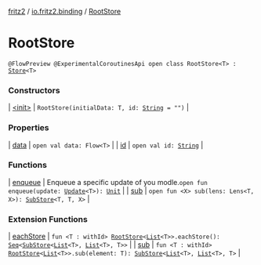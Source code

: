 [fritz2](../../index.md) / [io.fritz2.binding](../index.md) / [RootStore](./index.md)

# RootStore

`@FlowPreview @ExperimentalCoroutinesApi open class RootStore<T> : `[`Store`](../-store/index.md)`<T>`

### Constructors

| [&lt;init&gt;](-init-.md) | `RootStore(initialData: T, id: `[`String`](https://kotlinlang.org/api/latest/jvm/stdlib/kotlin/-string/index.html)` = "")` |

### Properties

| [data](data.md) | `open val data: Flow<T>` |
| [id](id.md) | `open val id: `[`String`](https://kotlinlang.org/api/latest/jvm/stdlib/kotlin/-string/index.html) |

### Functions

| [enqueue](enqueue.md) | Enqueue a specific update of you modle.`open fun enqueue(update: `[`Update`](../-update.md)`<T>): `[`Unit`](https://kotlinlang.org/api/latest/jvm/stdlib/kotlin/-unit/index.html) |
| [sub](sub.md) | `open fun <X> sub(lens: Lens<T, X>): `[`SubStore`](../-sub-store/index.md)`<T, T, X>` |

### Extension Functions

| [eachStore](../each-store.md) | `fun <T : withId> `[`RootStore`](./index.md)`<`[`List`](https://kotlinlang.org/api/latest/jvm/stdlib/kotlin.collections/-list/index.html)`<T>>.eachStore(): `[`Seq`](../-seq/index.md)`<`[`SubStore`](../-sub-store/index.md)`<`[`List`](https://kotlinlang.org/api/latest/jvm/stdlib/kotlin.collections/-list/index.html)`<T>, `[`List`](https://kotlinlang.org/api/latest/jvm/stdlib/kotlin.collections/-list/index.html)`<T>, T>>` |
| [sub](../sub.md) | `fun <T : withId> `[`RootStore`](./index.md)`<`[`List`](https://kotlinlang.org/api/latest/jvm/stdlib/kotlin.collections/-list/index.html)`<T>>.sub(element: T): `[`SubStore`](../-sub-store/index.md)`<`[`List`](https://kotlinlang.org/api/latest/jvm/stdlib/kotlin.collections/-list/index.html)`<T>, `[`List`](https://kotlinlang.org/api/latest/jvm/stdlib/kotlin.collections/-list/index.html)`<T>, T>` |

